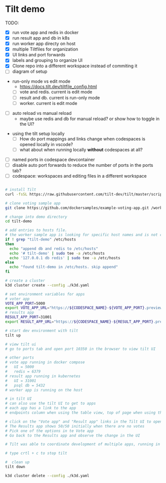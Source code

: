 # Tilt demo

TODO:

- [x] run vote app and redis in docker
- [x] run result app and db in k8s
- [x] run worker app directy on host
- [x] multiple Tiltfiles for organization
- [x] UI links and port forwards
- [x] labels and grouping to organize UI
- [x] Clone repo into a different workspace instead of commiting it
- [ ] diagram of setup
- run-only mode vs edit mode
  - <https://docs.tilt.dev/tiltfile_config.html>
  - [ ] vote and redis. current is edit mode
  - [ ] result and db. current is run-only mode
  - [ ] worker. current is edit mode
- [ ] auto reload vs manual reload
  - maybe use redis and db for manual reload? or show how to toggle in the UI?
- using the tilt setup locally
  - [ ] How do port mappings and links change when codespaces is opened locally in vscode?
  - [ ] what about when running locally **without** codespaces at all?
- [ ] named ports in codespace devcontainer
- [ ] disable auto port forwards to reduce the number of ports in the ports tab?
- [ ] codespace: workspaces and editing files in a different workspace

```bash

# install Tilt
curl -fsSL https://raw.githubusercontent.com/tilt-dev/tilt/master/scripts/install.sh | bash

# clone voting sample app
git clone https://github.com/dockersamples/example-voting-app.git /workspaces/example-voting-app

# change into demo directory
cd tilt-demo

# add entries to hosts file.
# the worker sample app is looking for specific host names and is not configurable without code changes
if ! grep "tilt-demo" /etc/hosts
then
  echo "append db and redis to /etc/hosts"
  echo '# tilt-demo' | sudo tee -a /etc/hosts
  echo '127.0.0.1 db redis' | sudo tee -a /etc/hosts
else
  echo "found tilt-demo in /etc/hosts. skip append"
fi

# create a cluster
k3d cluster create --config ./k3d.yaml

# set environment variables for apps
# voter app
VOTE_APP_PORT=5000
export VOTE_APP_URL="https://${CODESPACE_NAME}-${VOTE_APP_PORT}.preview.app.github.dev"
# results app
RESULT_APP_PORT=31001
export RESULT_APP_URL="https://${CODESPACE_NAME}-${RESULT_APP_PORT}.preview.app.github.dev"

# start dev environment with tilt
tilt up

# view tilt ui
# go to ports tab and open port 10350 in the browser to view tilt UI

# other ports
# vote app running in docker compose
#   UI = 5000
#   redis = 6379
# result app running in kubernetes
#   UI = 31001
#   psql db = 5432
# worker app is running on the host

# in tilt UI
# can also use the tilt UI to get to apps
# each app has a link to the app
# endpoints column when using the table view, top of page when using the details view

# click on the "Vote app" and "Result app" links in the Tilt UI to open in a new tab
# The Results app shows 50/50 initially when there are no votes
# Pick one of the options in te Vote app
# Go back to the Results app and observe the change in the UI

# Tilt was able to coordinate development of multiple apps, running in different environments. Get nice features like auto reloads and redeploys, single plane of glass UI with streaming logs, named links in UI, service grouping, and more.

# type crtl + c to stop tilt

#  clean up
tilt down

k3d cluster delete --config ./k3d.yaml

```
